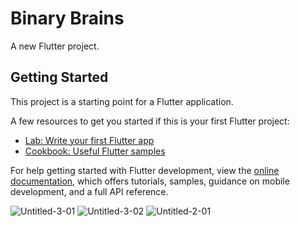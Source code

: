 # Binary Brains

A new Flutter project.

## Getting Started

This project is a starting point for a Flutter application.

A few resources to get you started if this is your first Flutter project:

- [Lab: Write your first Flutter app](https://docs.flutter.dev/get-started/codelab)
- [Cookbook: Useful Flutter samples](https://docs.flutter.dev/cookbook)

For help getting started with Flutter development, view the
[online documentation](https://docs.flutter.dev/), which offers tutorials,
samples, guidance on mobile development, and a full API reference.

![Untitled-3-01](https://user-images.githubusercontent.com/79190719/227283517-81147bc0-a090-4d74-a173-556e31420976.jpg)
![Untitled-3-02](https://user-images.githubusercontent.com/79190719/227283446-1565f834-3bd4-4720-8abc-74e170387558.jpg)
![Untitled-2-01](https://user-images.githubusercontent.com/79190719/227282519-6a33a34f-9242-4494-beef-69a8e50e22c9.jpg)
